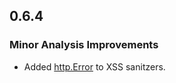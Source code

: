 ## 0.6.4

### Minor Analysis Improvements

* Added [http.Error](https://pkg.go.dev/net/http#Error) to XSS sanitzers.
